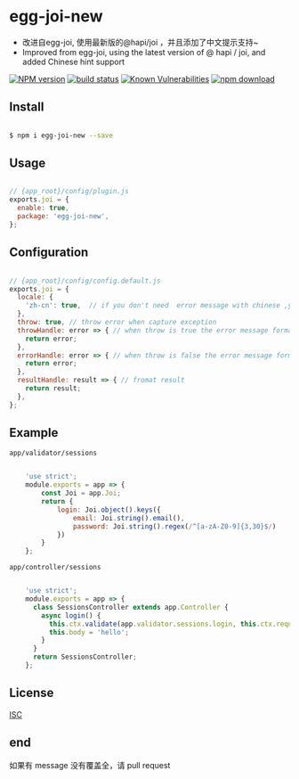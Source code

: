 # egg-joi-new

- 改进自egg-joi, 使用最新版的@hapi/joi ，并且添加了中文提示支持~
- Improved from egg-joi, using the latest version of @ hapi / joi, and added Chinese hint support

[![NPM version][npm-image]][npm-url]
[![build status][travis-image]][travis-url]
[![Known Vulnerabilities][snyk-image]][snyk-url]
[![npm download][download-image]][download-url]

[npm-image]: https://img.shields.io/npm/v/egg-joi-new.svg?style=flat-square
[npm-url]: https://npmjs.org/package/egg-joi-new
[travis-image]: https://img.shields.io/travis/eggjs/egg-joi-new.svg?style=flat-square
[travis-url]: https://travis-ci.org/eggjs/egg-joi-new
[snyk-image]: https://snyk.io/test/npm/egg-joi-new/badge.svg?style=flat-square
[snyk-url]: https://snyk.io/test/npm/egg-joi-new
[download-image]: https://img.shields.io/npm/dm/egg-joi-new.svg?style=flat-square
[download-url]: https://npmjs.org/package/egg-joi-new
## Install

```bash

$ npm i egg-joi-new --save

```

## Usage

```js

// {app_root}/config/plugin.js
exports.joi = {
  enable: true,
  package: 'egg-joi-new',
};
```

## Configuration

```javascript

// {app_root}/config/config.default.js
exports.joi = {
  locale: {
    'zh-cn': true,  // if you don't need  error message with chinese ,you can set to false
  },
  throw: true, // throw error when capture exception
  throwHandle: error => { // when throw is true the error message format
    return error;
  },
  errorHandle: error => { // when throw is false the error message format
    return error;
  },
  resultHandle: result => { // fromat result
    return result;
  },
};

```


## Example

`app/validator/sessions`

```js

	'use strict';
	module.exports = app => {
	    const Joi = app.Joi;
	    return {
	        login: Joi.object().keys({
	            email: Joi.string().email(),
	            password: Joi.string().regex(/^[a-zA-Z0-9]{3,30}$/)
	        })
	    }
	};
```

`app/controller/sessions`

```js

	'use strict';
	module.exports = app => {
	  class SessionsController extends app.Controller {
	    async login() {
	      this.ctx.validate(app.validator.sessions.login, this.ctx.request.body); // if get error, ctx.body will be return
	      this.body = 'hello';
	    }
	  }
	  return SessionsController;
	};	
```

## License

[ISC](LICENSE)


## end

如果有 message 没有覆盖全，请 pull request
